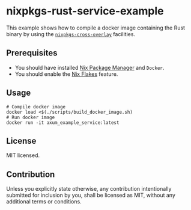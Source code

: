 # nixpkgs-rust-service-example

This example shows how to compile a docker image containing the Rust binary by using 
the [`nixpkgs-cross-overlay`] facilities.

## Prerequisites

- You should have installed [Nix Package Manager] and `Docker`.
- You should enable the [Nix Flakes] feature.

## Usage

```shell
# Compile docker image
docker load <$(./scripts/build_docker_image.sh)
# Run docker image
docker run -it axum_example_service:latest
```

## License

MIT licensed.

## Contribution

Unless you explicitly state otherwise, any contribution intentionally submitted for inclusion
by you, shall be licensed as MIT, without any additional terms or conditions.

[Nix Package Manager]: https://nixos.org/download.html
[Nix Flakes]: https://nixos.wiki/wiki/Flakes
[`nixpkgs-cross-overlay`]: https://github.com/alekseysidorov/nixpkgs-cross-overlay
